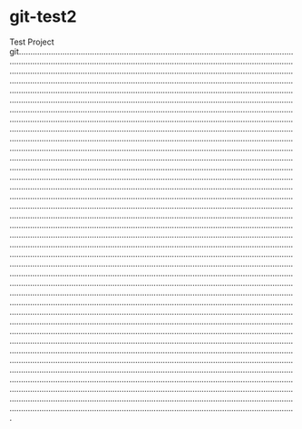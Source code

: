 # git-test2

Test Project
git.....................................................................................................................................................................................................................................................................................................................................................................................................................................................................................................................................................................................................................................................................................................................................................................................................................................................................................................................................................................................................................................................................................................................................................................................................................................................................................................................................................................................................................................................................................................................................................................................................................................................................................................................................................................................................................................................................................................................................................................................................................................................................................................................................................................................................................................................................................................................................................................................................................................................................................................................................................................................................................................................................................................................................................................................................................................................................................................................................................................................................................................................................................................................................................................................................................................................................................................................................................................................................................................................................................................................................................................................................................................................................................................................................................................................................................................................................................................................................................................................................................................................................................................................................................................................................................................................................................................................................................................................................................................................................................................................................................................................................................................................................................................................................................................................................................................................................................................